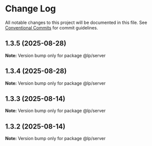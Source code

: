 # Change Log

All notable changes to this project will be documented in this file.
See [Conventional Commits](https://conventionalcommits.org) for commit guidelines.

## 1.3.5 (2025-08-28)

**Note:** Version bump only for package @lp/server

## 1.3.4 (2025-08-28)

**Note:** Version bump only for package @lp/server

## 1.3.3 (2025-08-14)

**Note:** Version bump only for package @lp/server

## 1.3.2 (2025-08-14)

**Note:** Version bump only for package @lp/server
